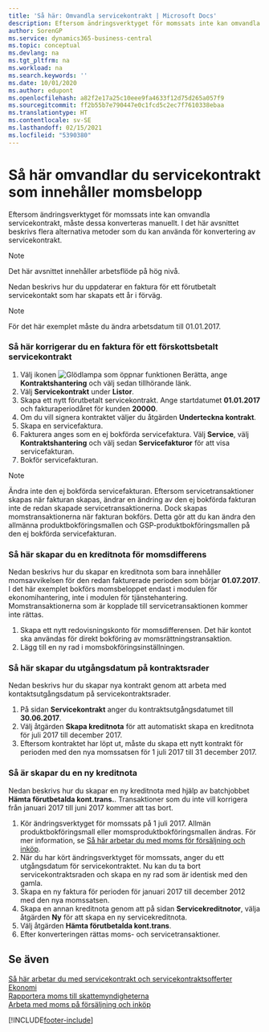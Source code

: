```yaml
---
title: 'Så här: Omvandla servicekontrakt | Microsoft Docs'
description: Eftersom ändringsverktyget för momssats inte kan omvandla servicekontrakt, måste dessa konverteras manuellt. I det här avsnittet beskrivs flera alternativa metoder som du kan använda för konvertering av servicekontrakt.
author: SorenGP
ms.service: dynamics365-business-central
ms.topic: conceptual
ms.devlang: na
ms.tgt_pltfrm: na
ms.workload: na
ms.search.keywords: ''
ms.date: 10/01/2020
ms.author: edupont
ms.openlocfilehash: a82f2e17a25c10eee9fa4633f12d75d265a057f9
ms.sourcegitcommit: ff2b55b7e790447e0c1fcd5c2ec7f7610338ebaa
ms.translationtype: HT
ms.contentlocale: sv-SE
ms.lasthandoff: 02/15/2021
ms.locfileid: "5390380"
---
```

# <a name="convert-service-contracts-that-include-vat-amounts"></a>Så här omvandlar du servicekontrakt som innehåller momsbelopp
Eftersom ändringsverktyget för momssats inte kan omvandla servicekontrakt, måste dessa konverteras manuellt. I det här avsnittet beskrivs flera alternativa metoder som du kan använda för konvertering av servicekontrakt.  

> [!NOTE]  
>  Det här avsnittet innehåller arbetsflöde på hög nivå.  

 Nedan beskrivs hur du uppdaterar en faktura för ett förutbetalt servicekontakt som har skapats ett år i förväg.  

> [!NOTE]  
>  För det här exemplet måste du ändra arbetsdatum till 01.01.2017.  

### <a name="to-correct-an-invoice-for-a-prepaid-service-contract"></a>Så här korrigerar du en faktura för ett förskottsbetalt servicekontrakt  
1. Välj ikonen ![Glödlampa som öppnar funktionen Berätta](media/ui-search/search_small.png "Berätta vad du vill göra"), ange **Kontraktshantering** och välj sedan tillhörande länk.  
2. Välj **Servicekontrakt** under **Listor**.  
3. Skapa ett nytt förutbetalt servicekontrakt. Ange startdatumet **01.01.2017** och fakturaperiodåret för kunden **20000**.  
4. Om du vill signera kontraktet väljer du åtgärden **Underteckna kontrakt**.  
5. Skapa en servicefaktura.
6. Fakturera anges som en ej bokförda servicefaktura. Välj **Service**, välj **Kontraktshantering** och välj sedan **Servicefakturor** för att visa servicefakturan.  
7. Bokför servicefakturan.  

> [!NOTE]  
>  Ändra inte den ej bokförda servicefakturan. Eftersom servicetransaktioner skapas när fakturan skapas, ändrar en ändring av den ej bokförda fakturan inte de redan skapade servicetransaktionerna. Dock skapas momstransaktionerna när fakturan bokförs. Detta gör att du kan ändra den allmänna produktbokföringsmallen och GSP-produktbokföringsmallen på den ej bokförda servicefakturan.  

### <a name="to-create-a-credit-memo-for-vat-difference"></a>Så här skapar du en kreditnota för momsdifferens  
Nedan beskrivs hur du skapar en kreditnota som bara innehåller momsavvikelsen för den redan fakturerade perioden som börjar **01.07.2017**. I det här exemplet bokförs momsbeloppet endast i modulen för ekonomihantering, inte i modulen för tjänstehantering. Momstransaktionerna som är kopplade till servicetransaktionen kommer inte rättas.  

1. Skapa ett nytt redovisningskonto för momsdifferensen. Det här kontot ska användas för direkt bokföring av momsrättningstransaktion.  
2. Lägg till en ny rad i momsbokföringsinställningen.  

### <a name="to-create-contract-expiration-dates-in-contract-lines"></a>Så här skapar du utgångsdatum på kontraktsrader  
Nedan beskrivs hur du skapar nya kontrakt genom att arbeta med kontaktsutgångsdatum på servicekontraktsrader.  

1. På sidan **Servicekontrakt** anger du kontraktsutgångsdatumet till **30.06.2017**.  
2. Välj åtgärden **Skapa kreditnota** för att automatiskt skapa en kreditnota för juli 2017 till december 2017.  
3. Eftersom kontraktet har löpt ut, måste du skapa ett nytt kontrakt för perioden med den nya momssatsen för 1 juli 2017 till 31 december 2017.  

### <a name="to-create-a-new-credit-memo"></a>Så är skapar du en ny kreditnota  
Nedan beskrivs hur du skapar en ny kreditnota med hjälp av batchjobbet **Hämta förutbetalda kont.trans.**. Transaktioner som du inte vill korrigera från januari 2017 till juni 2017 kommer att tas bort.  

1. Kör ändringsverktyget för momssats på 1 juli 2017. Allmän produktbokföringsmall eller momsproduktbokföringsmallen ändras. För mer information, se [Så här arbetar du med moms för försäljning och inköp](finance-work-with-vat.md).  
2. När du har kört ändringsverktyget för momssats, anger du ett utgångsdatum för servicekontraktet. Nu kan du ta bort servicekontraktsraden och skapa en ny rad som är identisk med den gamla.  
3. Skapa en ny faktura för perioden för januari 2017 till december 2012 med den nya momssatsen.  
4. Skapa en annan kreditnota genom att på sidan **Servicekreditnotor**, välja åtgärden **Ny** för att skapa en ny servicekreditnota.  
5. Välj åtgärden **Hämta förutbetalda kont.trans**.  
6. Efter konverteringen rättas moms- och servicetransaktioner.  

## <a name="see-also"></a>Se även  
[Så här arbetar du med servicekontrakt och servicekontraktsofferter](service-how-to-create-service-contracts-and-service-contract-quotes.md)  
[Ekonomi](finance.md)  
[Rapportera moms till skattemyndigheterna](finance-how-report-vat.md)  
[Arbeta med moms på försäljning och inköp](finance-work-with-vat.md)  


[!INCLUDE[footer-include](includes/footer-banner.md)]